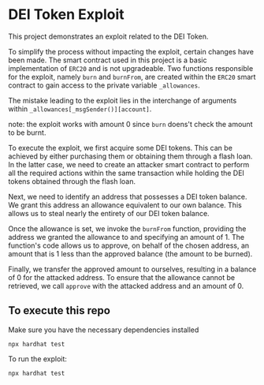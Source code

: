 # DEI Token Exploit

This project demonstrates an exploit related to the DEI Token.

To simplify the process without impacting the exploit, certain changes have been made. The smart contract used in this project is a basic implementation of `ERC20` and is not upgradeable. Two functions responsible for the exploit, namely `burn` and `burnFrom`, are created within the `ERC20` smart contract to gain access to the private variable `_allowances`.

The mistake leading to the exploit lies in the interchange of arguments within `_allowances[_msgSender()][account]`.

note: the exploit works with amount 0 since `burn` doens't check the amount to be burnt.

To execute the exploit, we first acquire some DEI tokens. This can be achieved by either purchasing them or obtaining them through a flash loan. In the latter case, we need to create an attacker smart contract to perform all the required actions within the same transaction while holding the DEI tokens obtained through the flash loan.

Next, we need to identify an address that possesses a DEI token balance. We grant this address an allowance equivalent to our own balance. This allows us to steal nearly the entirety of our DEI token balance.

Once the allowance is set, we invoke the `burnFrom` function, providing the address we granted the allowance to and specifying an amount of 1. The function's code allows us to approve, on behalf of the chosen address, an amount that is 1 less than the approved balance (the amount to be burned).

Finally, we transfer the approved amount to ourselves, resulting in a balance of 0 for the attacked address. To ensure that the allowance cannot be retrieved, we call `approve` with the attacked address and an amount of 0.

## To execute this repo

Make sure you have the necessary dependencies installed

```shell
npx hardhat test
```

To run the exploit:

```shell
npx hardhat test
```
